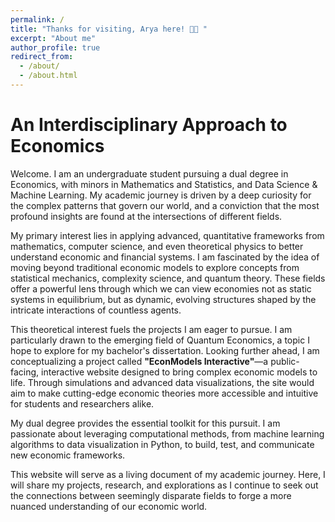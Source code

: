 ```yaml
---
permalink: /
title: "Thanks for visiting, Arya here! 👋🏻 "
excerpt: "About me"
author_profile: true
redirect_from: 
  - /about/
  - /about.html
---
```


# An Interdisciplinary Approach to Economics

Welcome. I am an undergraduate student pursuing a dual degree in Economics, with minors in Mathematics and Statistics, and Data Science & Machine Learning. My academic journey is driven by a deep curiosity for the complex patterns that govern our world, and a conviction that the most profound insights are found at the intersections of different fields.

My primary interest lies in applying advanced, quantitative frameworks from mathematics, computer science, and even theoretical physics to better understand economic and financial systems. I am fascinated by the idea of moving beyond traditional economic models to explore concepts from statistical mechanics, complexity science, and quantum theory. These fields offer a powerful lens through which we can view economies not as static systems in equilibrium, but as dynamic, evolving structures shaped by the intricate interactions of countless agents.

This theoretical interest fuels the projects I am eager to pursue. I am particularly drawn to the emerging field of Quantum Economics, a topic I hope to explore for my bachelor's dissertation. Looking further ahead, I am conceptualizing a project called **"EconModels Interactive"**—a public-facing, interactive website designed to bring complex economic models to life. Through simulations and advanced data visualizations, the site would aim to make cutting-edge economic theories more accessible and intuitive for students and researchers alike.

My dual degree provides the essential toolkit for this pursuit. I am passionate about leveraging computational methods, from machine learning algorithms to data visualization in Python, to build, test, and communicate new economic frameworks.

This website will serve as a living document of my academic journey. Here, I will share my projects, research, and explorations as I continue to seek out the connections between seemingly disparate fields to forge a more nuanced understanding of our economic world.


